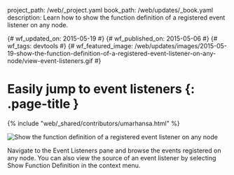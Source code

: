 project_path: /web/_project.yaml book_path: /web/updates/_book.yaml description: Learn how to show the function definition of a registered event listener on any node.

{# wf_updated_on: 2015-05-19 #} {# wf_published_on: 2015-05-06 #} {# wf_tags: devtools #} {# wf_featured_image: /web/updates/images/2015-05-19-show-the-function-definition-of-a-registered-event-listener-on-any-node/view-event-listeners.gif #}

# Easily jump to event listeners {: .page-title }

{% include "web/_shared/contributors/umarhansa.html" %}

<img src="/web/updates/images/2015-05-19-show-the-function-definition-of-a-registered-event-listener-on-any-node/view-event-listeners.gif" alt="Show the function definition of a registered event listener on any node" />

Navigate to the Event Listeners pane and browse the events registered on any node. You can also view the source of an event listener by selecting Show Function Definition in the context menu.